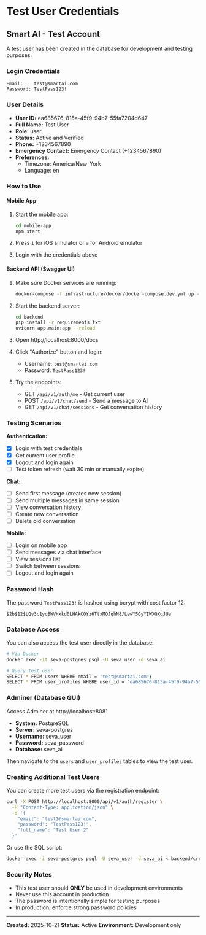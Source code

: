 # Test User Credentials

## Smart AI - Test Account

A test user has been created in the database for development and testing purposes.

### Login Credentials

```
Email:    test@smartai.com
Password: TestPass123!
```

### User Details

- **User ID:** ea685676-815a-45f9-94b7-55fa7204d647
- **Full Name:** Test User
- **Role:** user
- **Status:** Active and Verified
- **Phone:** +1234567890
- **Emergency Contact:** Emergency Contact (+1234567890)
- **Preferences:**
  - Timezone: America/New_York
  - Language: en

### How to Use

#### Mobile App

1. Start the mobile app:
   ```bash
   cd mobile-app
   npm start
   ```

2. Press `i` for iOS simulator or `a` for Android emulator

3. Login with the credentials above

#### Backend API (Swagger UI)

1. Make sure Docker services are running:
   ```bash
   docker-compose -f infrastructure/docker/docker-compose.dev.yml up -d
   ```

2. Start the backend server:
   ```bash
   cd backend
   pip install -r requirements.txt
   uvicorn app.main:app --reload
   ```

3. Open http://localhost:8000/docs

4. Click "Authorize" button and login:
   - Username: `test@smartai.com`
   - Password: `TestPass123!`

5. Try the endpoints:
   - GET `/api/v1/auth/me` - Get current user
   - POST `/api/v1/chat/send` - Send a message to AI
   - GET `/api/v1/chat/sessions` - Get conversation history

### Testing Scenarios

**Authentication:**
- [x] Login with test credentials
- [x] Get current user profile
- [x] Logout and login again
- [ ] Test token refresh (wait 30 min or manually expire)

**Chat:**
- [ ] Send first message (creates new session)
- [ ] Send multiple messages in same session
- [ ] View conversation history
- [ ] Create new conversation
- [ ] Delete old conversation

**Mobile:**
- [ ] Login on mobile app
- [ ] Send messages via chat interface
- [ ] View sessions list
- [ ] Switch between sessions
- [ ] Logout and login again

### Password Hash

The password `TestPass123!` is hashed using bcrypt with cost factor 12:

```
$2b$12$LQv3c1yqBWVHxkd0LHAkCOYz6TtxMQJqhN8/LewY5GyYIWXQXqJUe
```

### Database Access

You can also access the test user directly in the database:

```bash
# Via Docker
docker exec -it seva-postgres psql -U seva_user -d seva_ai

# Query test user
SELECT * FROM users WHERE email = 'test@smartai.com';
SELECT * FROM user_profiles WHERE user_id = 'ea685676-815a-45f9-94b7-55fa7204d647';
```

### Adminer (Database GUI)

Access Adminer at http://localhost:8081

- **System:** PostgreSQL
- **Server:** seva-postgres
- **Username:** seva_user
- **Password:** seva_password
- **Database:** seva_ai

Then navigate to the `users` and `user_profiles` tables to view the test user.

### Creating Additional Test Users

You can create more test users via the registration endpoint:

```bash
curl -X POST http://localhost:8000/api/v1/auth/register \
  -H "Content-Type: application/json" \
  -d '{
    "email": "test2@smartai.com",
    "password": "TestPass123!",
    "full_name": "Test User 2"
  }'
```

Or use the SQL script:

```bash
docker exec -i seva-postgres psql -U seva_user -d seva_ai < backend/create_test_user.sql
```

### Security Notes

- This test user should **ONLY** be used in development environments
- Never use this account in production
- The password is intentionally simple for testing purposes
- In production, enforce strong password policies

---

**Created:** 2025-10-21
**Status:** Active
**Environment:** Development only
